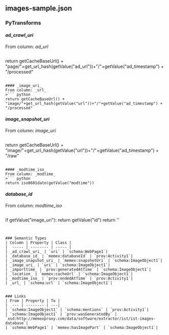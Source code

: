## images-sample.json

### PyTransforms
#### _ad_crawl_uri_
From column: _ad_url_
>``` python
return getCacheBaseUrl() + "page/"+get_url_hash(getValue("ad_url"))+"/"+getValue("ad_timestamp") + "/processed"
```

#### _image_uri_
From column: _url_
>``` python
return getCacheBaseUrl() + "image/"+get_url_hash(getValue("url"))+"/"+getValue("ad_timestamp") + "/processed"
```

#### _image_snapshot_uri_
From column: _image_uri_
>``` python
return getCacheBaseUrl() + "image/"+get_url_hash(getValue("url"))+"/"+getValue("ad_timestamp") + "/raw"
```

#### _modtime_iso_
From column: _modtime_
>``` python
return iso8601date(getValue("modtime"))
```

#### _database_id_
From column: _modtime_iso_
>``` python
if getValue("image_uri"):
  return getValue("id")
return ''
```


### Semantic Types
| Column | Property | Class |
|  ----- | -------- | ----- |
| _ad_crawl_uri_ | `uri` | `schema:WebPage1`|
| _database_id_ | `memex:databaseId` | `prov:Activity1`|
| _image_snapshot_uri_ | `memex:snapshotUri` | `schema:ImageObject1`|
| _image_uri_ | `uri` | `schema:ImageObject1`|
| _importtime_ | `prov:generatedAtTime` | `schema:ImageObject1`|
| _location_ | `memex:cacheUrl` | `schema:ImageObject1`|
| _modtime_iso_ | `prov:endedAtTime` | `prov:Activity1`|
| _url_ | `schema:url` | `schema:ImageObject1`|


### Links
| From | Property | To |
|  --- | -------- | ---|
| `schema:ImageObject1` | `schema:mentions` | `prov:Activity1`|
| `schema:ImageObject1` | `prov:wasGeneratedBy` | `xsd:http://memexproxy.com/data/software/extractor/ist/ist-images-database`|
| `schema:WebPage1` | `memex:hasImagePart` | `schema:ImageObject1`|
